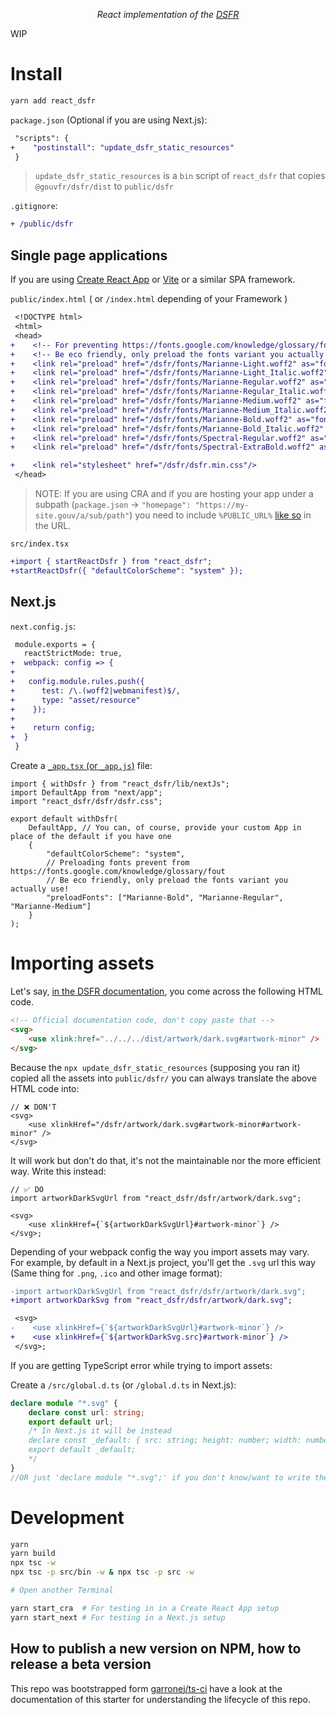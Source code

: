 <p align="center">
    <i>React implementation of the <a href="https://www.systeme-de-design.gouv.fr/">DSFR</a></i>
</p>

WIP

# Install

```bash
yarn add react_dsfr
```

`package.json` (Optional if you are using Next.js):

```diff
 "scripts": {
+    "postinstall": "update_dsfr_static_resources"
 }
```

> `update_dsfr_static_resources` is a `bin` script of `react_dsfr` that copies `@gouvfr/dsfr/dist` to `public/dsfr`

`.gitignore`:

```diff
+ /public/dsfr
```

## Single page applications

If you are using [Create React App](https://create-react-app.dev/) or [Vite](https://vitejs.dev/) or a similar SPA framework.

`public/index.html` ( or `/index.html` depending of your Framework )

```diff
 <!DOCTYPE html>
 <html>
 <head>
+    <!-- For preventing https://fonts.google.com/knowledge/glossary/fout -->
+    <!-- Be eco friendly, only preload the fonts variant you actually use ! -->
+    <link rel="preload" href="/dsfr/fonts/Marianne-Light.woff2" as="font" crossorigin="anonymous" />
+    <link rel="preload" href="/dsfr/fonts/Marianne-Light_Italic.woff2" as="font" crossorigin="anonymous" />
+    <link rel="preload" href="/dsfr/fonts/Marianne-Regular.woff2" as="font" crossorigin="anonymous" />
+    <link rel="preload" href="/dsfr/fonts/Marianne-Regular_Italic.woff2" as="font" crossorigin="anonymous" />
+    <link rel="preload" href="/dsfr/fonts/Marianne-Medium.woff2" as="font" crossorigin="anonymous" />
+    <link rel="preload" href="/dsfr/fonts/Marianne-Medium_Italic.woff2" as="font" crossorigin="anonymous" />
+    <link rel="preload" href="/dsfr/fonts/Marianne-Bold.woff2" as="font" crossorigin="anonymous" />
+    <link rel="preload" href="/dsfr/fonts/Marianne-Bold_Italic.woff2" as="font" crossorigin="anonymous" />
+    <link rel="preload" href="/dsfr/fonts/Spectral-Regular.woff2" as="font" crossorigin="anonymous" />
+    <link rel="preload" href="/dsfr/fonts/Spectral-ExtraBold.woff2" as="font" crossorigin="anonymous" />

+    <link rel="stylesheet" href="/dsfr/dsfr.min.css"/>
 </head>
```

> NOTE: If you are using CRA and if you are hosting your app under a subpath (`package.json` -> `"homepage": "https://my-site.gouv/a/sub/path"`) you need to include
> `%PUBLIC_URL%` [like so](https://github.com/codegouvfr/react_dsfr/blob/c13d1066b188a509d5808aa6c87722bedc35f21f/src/test/apps/cra/public/index.html#L10-L21) in the URL.

`src/index.tsx`

```diff
+import { startReactDsfr } from "react_dsfr";
+startReactDsfr({ "defaultColorScheme": "system" });
```

## Next.js

`next.config.js`:

```diff
 module.exports = {
   reactStrictMode: true,
+  webpack: config => {
+
+   config.module.rules.push({
+      test: /\.(woff2|webmanifest)$/,
+      type: "asset/resource"
+    });
+
+    return config;
+  }
 }
```

Create a [`_app.tsx` (or `_app.js`)](https://nextjs.org/docs/advanced-features/custom-app) file:

```tsx
import { withDsfr } from "react_dsfr/lib/nextJs";
import DefaultApp from "next/app";
import "react_dsfr/dsfr/dsfr.css";

export default withDsfr(
    DefaultApp, // You can, of course, provide your custom App in place of the default if you have one
    {
        "defaultColorScheme": "system",
        // Preloading fonts prevent from https://fonts.google.com/knowledge/glossary/fout
        // Be eco friendly, only preload the fonts variant you actually use!
        "preloadFonts": ["Marianne-Bold", "Marianne-Regular", "Marianne-Medium"]
    }
);
```

# Importing assets

Let's say, [in the DSFR documentation](https://www.systeme-de-design.gouv.fr/elements-d-interface/composants/parametres-d-affichage), you come
across the following HTML code.

```html
<!-- Official documentation code, don't copy paste that -->
<svg>
    <use xlink:href="../../../dist/artwork/dark.svg#artwork-minor" />
</svg>
```

Because the `npx update_dsfr_static_resources` (supposing you ran it) copied
all the assets into `public/dsfr/` you can always translate the above HTML code into:

```tsx
// ❌ DON'T
<svg>
    <use xlinkHref="/dsfr/artwork/dark.svg#artwork-minor#artwork-minor" />
</svg>
```

It will work but don't do that, it's not the maintainable nor the more efficient way.
Write this instead:

```tsx
// ✅ DO
import artworkDarkSvgUrl from "react_dsfr/dsfr/artwork/dark.svg";

<svg>
    <use xlinkHref={`${artworkDarkSvgUrl}#artwork-minor`} />
</svg>;
```

Depending of your webpack config the way you import assets may vary.  
For example, by default in a Next.js project, you'll get the `.svg` url
this way (Same thing for `.png`, `.ico` and other image format):

```diff
-import artworkDarkSvgUrl from "react_dsfr/dsfr/artwork/dark.svg";
+import artworkDarkSvg from "react_dsfr/dsfr/artwork/dark.svg";

 <svg>
-    <use xlinkHref={`${artworkDarkSvgUrl}#artwork-minor`} />
+    <use xlinkHref={`${artworkDarkSvg.src}#artwork-minor`} />
 </svg>;
```

If you are getting TypeScript error while trying to import assets:

Create a `/src/global.d.ts` (or `/global.d.ts` in Next.js):

```typescript
declare module "*.svg" {
    declare const url: string;
    export default url;
    /* In Next.js it will be instead
    declare const _default: { src: string; height: number; width: number; };
    export default _default;
    */
}
//OR just 'declare module "*.svg";' if you don't know/want to write the actual type.
```

# Development

```bash
yarn
yarn build
npx tsc -w
npx tsc -p src/bin -w & npx tsc -p src -w

# Open another Terminal

yarn start_cra  # For testing in in a Create React App setup
yarn start_next # For testing in a Next.js setup
```

## How to publish a new version on NPM, how to release a beta version

This repo was bootstrapped form [garronej/ts-ci](https://github.com/garronej/ts-ci) have a look at the
documentation of this starter for understanding the lifecycle of this repo.

